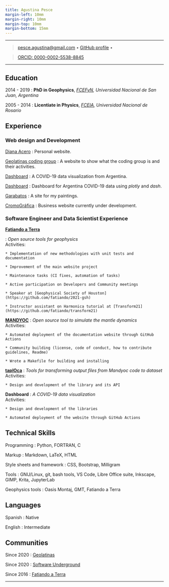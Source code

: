 ```yaml
---
title: Agustina Pesce
margin-left: 10mm
margin-right: 10mm
margin-top: 10mm
margin-bottom: 15mm
---
```


---

<!-- > Instituto Geofísico y Sismológico Volponi, Universidad Nacional de San Juan
>
> CONICET, Argentina
> -->

> <pesce.agustina@gmail.com> • 
> [GitHub profile](https://github.com/aguspesce/) • 
<!-- [https://aguspesce.github.io](https://aguspesce.github.io) -->
> [ORCID: 0000-0002-5538-8845](https://orcid.org/0000-0002-5538-8845)

---

<!-- ## About me

I am a Physicist and a PhD in Geophysics working on scientific research at
[CONICET](https://www.conicet.gov.ar/).
During my PhD and my postdoc I had the opportunity to learn and improve my
Python programming skills to process, visualize and analyze data.

I'm also committed to contribute on open-source software projects to improve
science openness and reproducibility.
In this sense, I've made contributions to the libraries of the
[Fatiando a Terra](https://fatiando.org) project (open-source tools for
geophysics) and lately to [Mandyoc](https://bitbucket.org/victorsacek/mandyoc)
(a mantle dynamics simulator).
Moreover, I've started developing
[tapIOca](https://github.com/aguspesce/tapioca), a set of Python tools to
load, visualize and analyze the outputs of Mandyoc.

Having a solid background in Physics provided a strong foundation for building
my knowledge.
It allowed me to satisfy my curiosity and develop myself as a self-taught coder
who enjoy learning new tools and improve my computer-science skills.
On the way I learned how to efficiently solve problems and apply the best
practices for software development. -->

<!-- ## Personal Information

**Full name:** Agustina Pesce

**Pronouns:** She/Her

**Birth date:** January 2, 1986, Argentina

**GitHub:** [aguspesce](https://github.com/aguspesce/)

**Personal Website:** [https://aguspesce.github.io](https://aguspesce.github.io)

**Mail:** pesce.agustina@gmail.com

**ORCID:** [0000-0002-5538-8845](https://orcid.org/0000-0002-5538-8845) -->

## Education

2014 - 2019
: **PhD in Geophysics**,
_[FCEFyN](https://exactas.unsj.edu.ar/), Universidad Nacional de San Juan, Argentina_

2005 - 2014
: **Licentiate in Physics**,
_[FCEIA](https://web.fceia.unr.edu.ar/es/), Universidad Nacional de Rosario_

## Experience

### Web design and Development

[Diana Acero](https://dianaceroallard.github.io/)
: Personal website.

[Geolatinas coding group](https://geolatinas.github.io/)
: A website to show what the coding group is and their activities.

[Dashboard](https://aguspesce.github.io/covid-ar/)
: A COVID-19 data visualization from Argentina.

[Dashboard](https://dashboard-covid-ar.herokuapp.com/)
: Dashboard for Argentina COVID-19 data using _plotly_ and _dash_.

[Garabatos](https://aguspesce.github.io/garabatos/)
: A site for my paintings.

[CromoGráfica](https://aguspesce.github.io/web-cromografica/)
: Business website currently under development.

### Software Engineer and Data Scientist Experience

[**Fatiando a Terra**](https://www.fatiando.org/) 

: _Open source tools for geophysics_ <br>
    Activities:
    
    * Implementation of new methodologies with unit tests and documentation 
    
    * Improvement of the main website project 
    
    * Maintenance tasks (CI fixes, automation of tasks)
    
    * Active participation on Developers and Community meetings
    
    * Speaker at [Geophysical Society of Houston](https://github.com/fatiando/2021-gsh)

    * Instructor assistant on Harmonica tutorial at [Transform21](https://github.com/fatiando/transform21)

[**MANDYOC**](https://github.com/ggciag/mandyoc)
: _Open source tool to simulate the mantle dynamics_  <br>
    Activities:

    * Automated deployment of the documentation website through GitHub Actions
    
    * Community building (license, code of conduct, how to contribute guidelines, Readme)

    * Wrote a Makefile for building and installing

[**tapIOca**](https://github.com/aguspesce/tapioca)
: _Tools for transforming output files from Mandyoc code to dataset_  <br>
    Activities:

    * Design and development of the library and its API

**Dashboard**
: _A COVID-19 data visualization_ <br>
    Activities:

    * Design and development of the libraries

    * Automated deployment of the website through GitHub Actions

<!-- ## Skills -->

## Technical Skills

Programming
: Python, FORTRAN, C

Markup
: Markdown, LaTeX, HTML

Style sheets and framework
: CSS, Bootstrap, Milligram

Tools
: GNU/Linux, git, bash tools, VS Code, Libre Office suite, Inkscape, GIMP,
Krita, JupyterLab

Geophysics tools
: Oasis Montaj, GMT, Fatiando a Terra


<!-- ## Research Experience

2019 - 2021
: **Postdoctoral project**,
_Influence of a mantle plume in subduction zones by geodynamics numerical models_

Since 2019
: [**Mandyoc:**](https://github.com/ggciag/mandyoc) Mantle dynamics simulator code and [**tapIOca:**](https://github.com/aguspesce/tapioca) Tools for transforming output files from Mandyoc code to dataset.
    
    Member and contributor

Since 2016
: [**Fatiando a Terra:**](https://www.fatiando.org/) Open source tools for geophysics

    Member and contributor.

2014 - 2021
: **Researcher at [IGSV](http://igsv.unsj.edu.ar/)**,
_FCEFyN, Universidad Nacional de San Juan, Argentina_ -->

<!-- ## Teaching

2021
: **Tutorial: Processing gravity data with Harmonica**,
_Transform 2020, Software Underground_

    [https://github.com/fatiando/transform21](https://github.com/fatiando/transform21)

    Instructor

Since 2019
: **Physics I** and **Physics II**,
_Departamento de Geología, FCEFyN, Universidad Nacional de San Juan_

    Jefe de Trabajos Prácticos (assistant professor of practice).

2017
: **Introductory course to LaTeX: How to produce high quality documents**,
_Secretaría de Extensión,
Facultad de Ciencias Exactas, Físicas y Naturales, Universidad Nacional de San Juan_

    [https://santisoler.github.io/teaching/latex.html](https://santisoler.github.io/teaching/latex.html) -->


## Languages

Spanish
: Native

English
: Intermediate

<!-- ## Awards and Scholarships

2019 - 2021
: [CONICET](https://www.conicet.gov.ar/) Postdoctoral Scholarship

2014 - 2019
: [CONICET](https://www.conicet.gov.ar/) PhD Scholarship

2015
: Travel grant: SEG/ExxonMobil Student Education Program (SEP), New Orleans, EE.UU. -->

## Communities

Since 2020
: [Geolatinas](https://geolatinas.weebly.com/)

Since 2020
: [Software Underground](https://softwareunderground.org/)

Since 2016
: [Fatiando a Terra](https://www.fatiando.org/)

---

<!-- > <pesce.agustina@gmail.com> • [https://aguspesce.github.io](https://aguspesce.github.io)

> • [ORCID: 0000-0002-5538-8845](https://orcid.org/0000-0002-5538-8845) -->
